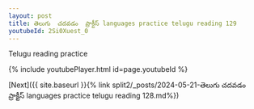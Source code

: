 ```yaml
---
layout: post
title: తెలుగు  చదవడం  ప్రాక్టీస్ languages practice telugu reading 129
youtubeId: 2Si0Xuest_0
---
```

 
 
Telugu reading practice
 
 
 
 
 


{% include youtubePlayer.html id=page.youtubeId %}
 
[Next]({{ site.baseurl }}{% link  split2/_posts/2024-05-21-తెలుగు  చదవడం  ప్రాక్టీస్ languages practice telugu reading 128.md%})
 
